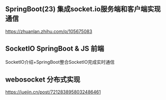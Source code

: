 
## SpringBoot(23) 集成socket.io服务端和客户端实现通信
https://zhuanlan.zhihu.com/p/105675083

## SocketIO SpringBoot & JS 前端
SocketIO介绍+SpringBoot整合SocketIO完成实时通信


## webosocket 分布式实现
https://juejin.cn/post/7212838958032486461

